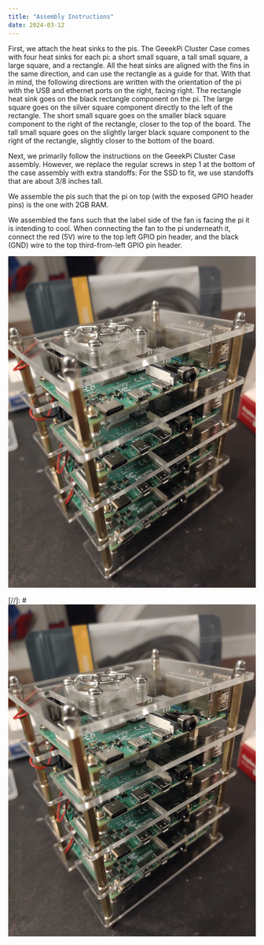 ```yaml
---
title: "Assembly Instructions"
date: 2024-03-12
---
```

First, we attach the heat sinks to the pis. The GeeekPi Cluster Case comes with four heat sinks for each pi: a short small square, a tall small square, a large square, and a rectangle. All the heat sinks are aligned with the fins in the same direction, and can use the rectangle as a guide for that. With that in mind, the following directions are written with the orientation of the pi with the USB and ethernet ports on the right, facing right. The rectangle heat sink goes on the black rectangle component on the pi. The large square goes on the silver square component directly to the left of the rectangle. The short small square goes on the smaller black square component to the right of the rectangle, closer to the top of the board. The tall small square goes on the slightly larger black square component to the right of the rectangle, slightly closer to the bottom of the board.

Next, we primarily follow the instructions on the GeeekPi Cluster Case assembly. However, we replace the regular screws in step 1 at the bottom of the case assembly with extra standoffs: For the SSD to fit, we use standoffs that are about 3/8 inches tall.

We assemble the pis such that the pi on top (with the exposed GPIO header pins) is the one with 2GB RAM. 

We assembled the fans such that the label side of the fan is facing the pi it is intending to cool. When connecting the fan to the pi underneath it, connect the red (5V) wire to the top left GPIO pin header, and the black (GND) wire to the top third-from-left GPIO pin header.

![Assembled bramble housing with pis and fans:](https://github.com/r-spiewak/rpi-bramble/blob/main/_posts/assets/images/IMG_20240312_232846890.jpg)

[//]: # <img src="assets/images/IMG_20240312_232846890.jpg">
